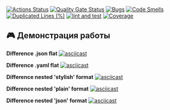 
[![Actions Status](https://github.com/Estepa08/frontend-project-46/actions/workflows/hexlet-check.yml/badge.svg)](https://github.com/Estepa08/frontend-project-46/actions) [![Quality Gate Status](https://sonarcloud.io/api/project_badges/measure?project=Estepa08_frontend-project-46&metric=alert_status)](https://sonarcloud.io/summary/new_code?id=Estepa08_frontend-project-46) [![Bugs](https://sonarcloud.io/api/project_badges/measure?project=Estepa08_frontend-project-46&metric=bugs)](https://sonarcloud.io/summary/new_code?id=Estepa08_frontend-project-46) [![Code Smells](https://sonarcloud.io/api/project_badges/measure?project=Estepa08_frontend-project-46&metric=code_smells)](https://sonarcloud.io/summary/new_code?id=Estepa08_frontend-project-46) [![Duplicated Lines (%)](https://sonarcloud.io/api/project_badges/measure?project=Estepa08_frontend-project-46&metric=duplicated_lines_density)](https://sonarcloud.io/summary/new_code?id=Estepa08_frontend-project-46) [![lint and test](https://github.com/Estepa08/frontend-project-46/actions/workflows/test-and-lint.yml/badge.svg?branch=main)](https://github.com/Estepa08/frontend-project-46/actions/workflows/test-and-lint.yml) [![Coverage](https://sonarcloud.io/api/project_badges/measure?project=Estepa08_frontend-project-46&metric=coverage)](https://sonarcloud.io/summary/new_code?id=Estepa08_frontend-project-46)

## 🎮 Демонстрация работы

**Difference .json flat**
[![asciicast](https://asciinema.org/a/ngqH56mefh01pY3OSIBWqHNCL.svg)](https://asciinema.org/a/ngqH56mefh01pY3OSIBWqHNCL)


**Difference .yaml flat**
[![asciicast](https://asciinema.org/a/2xIIDu5nh9eN1S9zPCZ6Z5U06.svg)](https://asciinema.org/a/2xIIDu5nh9eN1S9zPCZ6Z5U06)


**Difference nested 'stylish' format**
[![asciicast](https://asciinema.org/a/0gmvuIQYWsCaTFQy2CgBtUgDd.svg)](https://asciinema.org/a/0gmvuIQYWsCaTFQy2CgBtUgDd)


**Difference nested 'plain' format**
[![asciicast](https://asciinema.org/a/xZeik2mYJS847OuBJMR11PXQe.svg)](https://asciinema.org/a/xZeik2mYJS847OuBJMR11PXQe)


**Difference nested 'json' format**
[![asciicast](https://asciinema.org/a/Zo9jJe803D8g6ZmweUkP3x50G.svg)](https://asciinema.org/a/Zo9jJe803D8g6ZmweUkP3x50G)

